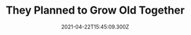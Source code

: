 ---
childof: reporting
contenttype: updates
contentcat: media
title: 'They Planned to Grow Old Together'
date: 2021-04-22T15:45:09.300Z
postauthorname: Greta Moran
postauthortitle: Princeton University
authorpic: 
outlet: AutoStraddle
link: https://www.autostraddle.com/they-planned-to-grow-old-together-nursing-home-eviction-harms-gay-elders/
thumb: Moran-Nursing home evictions 042121.jpeg
listSummary: 'For 24 years, Marie Giardino and her partner Michaeljon Blue made a home, a cozy yellow house with a front porch and fenced backyard in Rochester, New York. They lived with many cats and dogs lucky enough to once cross Blue’s path: “If a baby needs a home, he will come here,” she liked to say. Not long after moving in together, Blue gave Giardino a silver band. She never exactly said what it was for — Blue was never one for labels and doesn’t believe in marriage — but Giardino took it as a sign of the love they still share.'
---